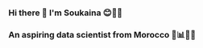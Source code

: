 ### Hi there 👋 I'm Soukaina 😊👩‍💼
### An aspiring data scientist from Morocco 🤖📊🇲🇦

<!--
**Soukainnaaa/Soukainnaaa** is a ✨ _special_ ✨ repository because its `README.md` (this file) appears on your GitHub profile.


- 🔭  I’m currently learning about Reinforcement learning and Generative AI📚🤖 
